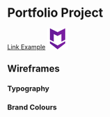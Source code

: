 # Portfolio Project

[Link Example](https://balsamiq.com/assets/learn/articles/account-setup-wireframe.png)
![alt text](https://github.com/adam-p/markdown-here/raw/master/src/common/images/icon48.png "Logo Title Text 1")

## Wireframes

### Typography

### Brand Colours
